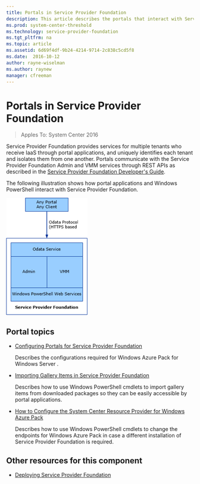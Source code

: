 ```yaml
---
title: Portals in Service Provider Foundation
description: This article describes the portals that interact with Service Provider Foundation
ms.prod: system-center-threshold
ms.technology: service-provider-foundation
ms.tgt_pltfrm: na
ms.topic: article
ms.assetid: 6d69f4df-9b24-4214-9714-2c838c5cd5f8
ms.date:  2016-10-12
author: rayne-wiselman
ms.author: raynew
manager: cfreeman
---
```


# Portals in Service Provider Foundation
>Apples To: System Center 2016

Service Provider Foundation provides services for multiple tenants who receive IaaS through portal applications, and uniquely identifies each tenant and isolates them from one another. Portals communicate with the Service Provider Foundation Admin and VMM services through REST APIs as described in the [Service Provider Foundation Developer's Guide](http://go.microsoft.com/fwlink/p/?LinkID=263700).  

The following illustration shows how portal applications and Windows PowerShell interact with Service Provider Foundation.  

![Shows portals to Service Provider Foundation](../media/orch2016_spf_portals.png)  

## Portal topics  

-   [Configuring Portals for Service Provider Foundation](../Deploy/Configuring-Portals-for-Service-Provider-Foundation.md)  

    Describes the configurations required for Windows Azure Pack for Windows Server .  

-   [Importing Gallery Items in Service Provider Foundation](../Manage/Importing-Gallery-Items.md)  

    Describes how to use Windows PowerShell cmdlets to import gallery items from downloaded packages so they can be easily accessible by portal applications.  

-   [How to Configure the System Center Resource Provider for Windows Azure Pack](../Manage/How-to-Configure-the-System-Center-Resource-Provider-for-Windows-Azure-Pack.md)  

    Describes how to use Windows PowerShell cmdlets to change the endpoints for Windows Azure Pack in case a different installation of Service Provider Foundation is required.  

## Other resources for this component     

-   [Deploying Service Provider Foundation](../Deploy/Deploying-Service-Provider-Foundation.md)  
